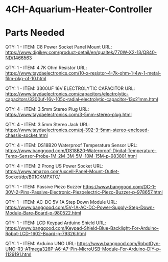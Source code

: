 # 4CH-Aquarium-Heater-Controller


# Parts Needed
QTY: 1 - ITEM: C8 Power Socket Panel Mount 
URL: https://www.digikey.com/product-detail/en/qualtek/770W-X2-13/Q840-ND/1466563

QTY: 1 - ITEM: 4.7K Ohm Resistor 
URL: https://www.taydaelectronics.com/10-x-resistor-4-7k-ohm-1-4w-1-metal-film-pkg-of-10.html

QTY: 1 - ITEM: 3300UF 16V ELECTROLYTIC CAPACITOR 
URL: https://www.taydaelectronics.com/capacitors/electrolytic-capacitors/3300uf-16v-105c-radial-electrolytic-capacitor-13x21mm.html

QTY: 4 - ITEM: 3.5mm Stereo Plug 
URL: https://www.taydaelectronics.com/3-5mm-stereo-plug.html

QTY: 4 - ITEM: 3.5mm Stereo Jack 
URL: https://www.taydaelectronics.com/pj-392-3-5mm-stereo-enclosed-chassis-socket.html

QTY: 4 - ITEM: DS18B20 Waterproof Temperature Sensor 
URL: https://www.banggood.com/DS18B20-Waterproof-Digital-Temperature-Temp-Sensor-Probe-1M-2M-3M-5M-10M-15M-p-983801.html

QTY: 4 - ITEM: 2 Prong US Power Socket 
URL: https://www.amazon.com/uxcell-Panel-Mount-Outlet-Socket/dp/B01GKMPXTO/

QTY: 1 - ITEM: Passive Piezo Buzzer 
https://www.banggood.com/DC-1-30V-2-Pins-Passive-Electronic-Piezoelectric-Piezo-Buzzer-p-978657.html

QTY: 1 - ITEM: AC-DC 5V 1A Step Down Module 
URL: https://www.banggood.com/5V-1A-AC-DC-Power-Supply-Step-Down-Module-Bare-Board-p-980522.html

QTY: 1 - ITEM: LCD Keypad Arduino Shield 
URL: https://www.banggood.com/Keypad-Shield-Blue-Backlight-For-Arduino-Robot-LCD-1602-Board-p-79326.html

QTY: 1 - ITEM: Arduino UNO 
URL: https://www.banggood.com/RobotDyn-UNO-R3-ATmega328P-A6-A7-Pin-MicroUSB-Module-For-Arduino-DIY-p-1129191.html

